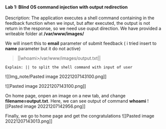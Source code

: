 #### Lab 1: Blind OS command injection with output redirection

Description: The application executes a shell command containing in the feedback function when we input, but after executed, the output is not return in the response, so we need use ouput direction. We have provided a writeable folder at **/var/www/images/**

We will insert this to **email** parameter of submit feedback ( i tried insert to **name** parameter but it do not active)

>||whoami>/var/www/images/output.txt||

	Explain: || to split the shell command with input of user

![[Img_note/Pasted image 20221207143100.png]]

![[Pasted image 20221207143100.png]]

On home page, onpen an image on a new tab, and change **filename=output.txt**. Here, we can see output of command **whoami**
![[Pasted image 20221207142956.png]]

Finally, we go to home page and get the congratulations
![[Pasted image 20221207143013.png]]